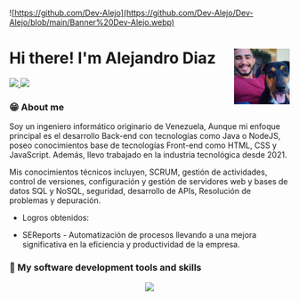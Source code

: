 ![https://github.com/Dev-Alejo](https://github.com/Dev-Alejo/Dev-Alejo/blob/main/Banner%20Dev-Alejo.webp)
# Hi there! I'm Alejandro Diaz  <img src="https://media.giphy.com/media/hvRJCLFzcasrR4ia7z/giphy.gif" width="35" alt=""> <img align="right" heigth="100" width="100" src="https://github.com/Dev-Alejo/Dev-Alejo/blob/main/Mailo.webp" />

<div>
  <a id="linkedin" href="https://www.linkedin.com/in/alejandro-diaz-444746252/" target="_blank" rel="noopener noreferrer">
    <img src="https://img.shields.io/badge/LinkedIn-0077B5?style=for-the-badge&logo=linkedin&logoColor=white"/>
  </a>
  <a id="Upwork" href="https://www.upwork.com/freelancers/~01e4b6d2ea837099b7" target="_blank" rel="noopener noreferrer">
    <img src="https://img.shields.io/badge/UpWork-6FDA44?style=for-the-badge&logo=Upwork&logoColor=white"/>
  </a>
</div>

### 😁 About me

<div>
  <p>
    Soy un ingeniero informático originario de Venezuela, Aunque mi enfoque principal es el desarrollo Back-end con tecnologías como Java o NodeJS, poseo conocimientos base de tecnologías Front-end como HTML, CSS y JavaScript. Además, llevo trabajado en la industria tecnológica desde 2021.

Mis conocimientos técnicos incluyen, SCRUM, gestión de actividades, control de versiones, configuración y gestión de servidores web y bases de datos SQL y NoSQL, seguridad, desarrollo de APIs, Resolución de problemas y depuración.

 - Logros obtenidos:
 + SEReports - Automatización de procesos llevando a una mejora significativa en la eficiencia y productividad de la empresa.
  </p>
</div>

### 🚀 My software development tools and skills

<p align="center">
  <a href="https://skillicons.dev">
    <img src="https://skillicons.dev/icons?i=vscode,idea,postman,bash,git,github,html,css,bootstrap,js,nodejs,express,java,spring,maven,gradle,hibernate,mysql,postgres,mongodb&theme=dark" />
  </a>
</p>
